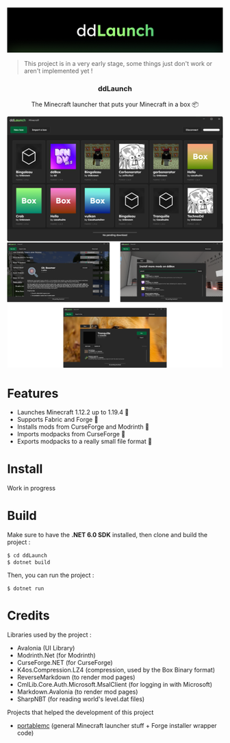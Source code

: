 ![The ddLaunch banner](ddLaunch/resources/banner.png)

> This project is in a very early stage, some things just don't work or aren't implemented yet !

<h3 align="center">ddLaunch</h3>

<p align="center">The Minecraft launcher that puts your Minecraft in a box 📦</p>

![Main Screenshot](res/screenshot.png)
![Screenshot Collection](res/screenshots.png)

# Features

+ Launches Minecraft 1.12.2 up to 1.19.4 🚀
+ Supports Fabric and Forge 📜
+ Installs mods from CurseForge and Modrinth 🧩
+ Imports modpacks from CurseForge 🛬
+ Exports modpacks to a really small file format 🛫

# Install

Work in progress

# Build

Make sure to have the **.NET 6.0 SDK** installed, then clone and build the project :

```shell
$ cd ddLaunch
$ dotnet build
```

Then, you can run the project :
```shell
$ dotnet run
```

# Credits

Libraries used by the project :
+ Avalonia (UI Library)
+ Modrinth.Net (for Modrinth)
+ CurseForge.NET (for CurseForge)
+ K4os.Compression.LZ4 (compression, used by the Box Binary format)
+ ReverseMarkdown (to render mod pages)
+ CmlLib.Core.Auth.Microsoft.MsalClient (for logging in with Microsoft)
+ Markdown.Avalonia (to render mod pages)
+ SharpNBT (for reading world's level.dat files)

Projects that helped the development of this project
+ [portablemc](https://github.com/mindstorm38/portablemc) (general Minecraft launcher stuff + Forge installer wrapper code)
